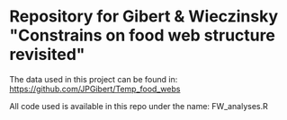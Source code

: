 # Repository for Gibert & Wieczinsky "Constrains on food web structure revisited"

The data used in this project can be found in: https://github.com/JPGibert/Temp_food_webs

All code used is available in this repo under the name: FW_analyses.R
